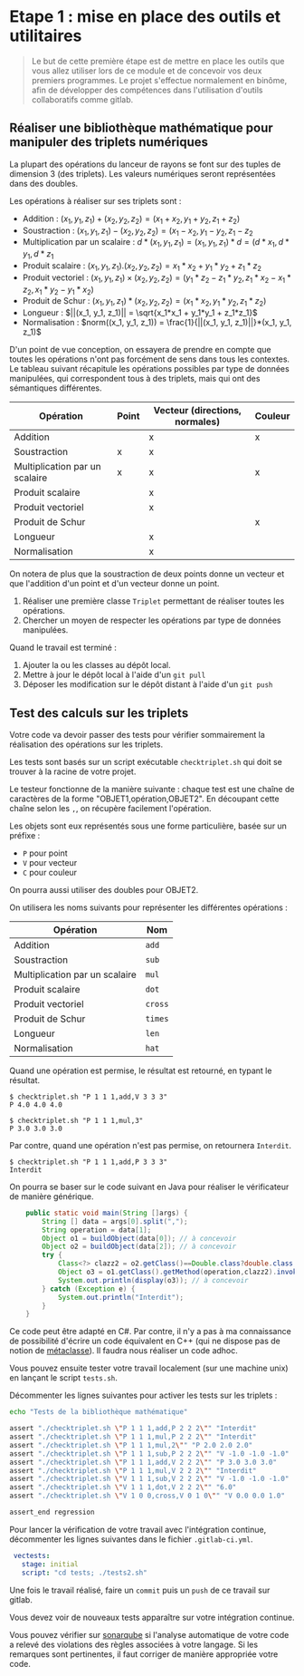 # Etape 1 : mise en place des outils et utilitaires

> Le but de cette première étape est de mettre en place les outils que vous allez utiliser lors de ce module
> et de concevoir vos deux premiers programmes.
> Le projet s'effectue normalement en binôme, afin de développer des
compétences dans l'utilisation d'outils collaboratifs comme gitlab.

## Réaliser une bibliothèque mathématique pour manipuler des triplets numériques

La plupart des opérations du lanceur de rayons se font sur des tuples de dimension 3 (des triplets). Les valeurs numériques seront représentées dans des doubles.

Les opérations à réaliser sur ses triplets sont : 

* Addition : $`(x_1, y_1, z_1) + (x_2, y_2, z_2) = (x_1 + x_2, y_1 + y_2, z_1 + z_2)`$
* Soustraction :  $`(x_1, y_1, z_1) - (x_2, y_2, z_2) = (x_1 - x_2, y_1 - y_2, z_1 - z_2`$
* Multiplication par un scalaire : $`d * (x_1, y_1, z_1) = (x_1, y_1, z_1) * d = (d*x_1, d*y_1, d*z_1`$
* Produit scalaire : $`(x_1, y_1, z_1) . (x_2, y_2, z_2) = x_1*x_2 + y_1*y_2 + z_1*z_2`$
* Produit vectoriel : $`(x_1, y_1, z_1) \times (x_2, y_2, z_2) = (y_1*z_2-z_1*y_2, z_1*x_2-x_1*z_2, x_1*y_2-y_1*x_2)`$
* Produit de Schur : $`(x_1, y_1, z_1) * (x_2, y_2, z_2) = (x_1*x_2, y_1*y_2, z_1*z_2)`$
* Longueur : $`||(x_1, y_1, z_1)|| = \sqrt{x_1*x_1 + y_1*y_1 + z_1*z_1}`$
* Normalisation : $`norm((x_1, y_1, z_1)) = \frac{1}{||(x_1, y_1, z_1)||}*(x_1, y_1, z_1)`$

D'un point de vue conception, on essayera de prendre en compte que toutes les opérations n'ont pas forcément de sens dans tous les contextes. Le tableau suivant récapitule les opérations possibles par type de données manipulées, qui correspondent tous à des triplets, mais qui ont
des sémantiques différentes.

| Opération | Point | Vecteur (directions, normales) | Couleur |
|-----------|-------|--------------------------------|---------|
| Addition |  | x | x |
| Soustraction | x | x | |
| Multiplication par un scalaire | x | x | x |
| Produit scalaire |  | x | |
| Produit vectoriel |  | x | |
| Produit de Schur |  |  | x |
| Longueur |  | x | |
| Normalisation |  | x | |


On notera de plus que la soustraction de deux points donne un vecteur et que l'addition d'un point et d'un vecteur donne un point.

1. Réaliser une première classe ```Triplet``` permettant de réaliser toutes les opérations.
2. Chercher un moyen de respecter les opérations par type de données manipulées.

Quand le travail est terminé : 

1. Ajouter la ou les classes au dépôt local.
1. Mettre à jour le dépôt local à l'aide d'un ```git pull```
1. Déposer les modification sur le dépôt distant à l'aide d'un ```git push```

## Test des calculs sur les triplets

Votre code va devoir passer des tests pour vérifier sommairement la réalisation des opérations 
sur les triplets.

Les tests sont basés sur un script exécutable `checktriplet.sh` qui doit se trouver à la racine
de votre projet.

Le testeur fonctionne de la manière suivante : chaque test est une chaîne de caractères de la forme
"OBJET1,opération,OBJET2". En découpant cette chaîne selon les `,`, on récupère facilement l'opération.

Les objets sont eux représentés sous une forme particulière, basée sur un préfixe :

* `P` pour point
* `V` pour vecteur
* `C` pour couleur

On pourra aussi utiliser des doubles pour OBJET2.

On utilisera les noms suivants pour représenter les différentes opérations :

| Opération | Nom |
|-----------|-------|
| Addition | `add` | 
| Soustraction | `sub` |
| Multiplication par un scalaire | `mul` |
| Produit scalaire | `dot` | 
| Produit vectoriel | `cross` | 
| Produit de Schur | `times` |
| Longueur | `len` | 
| Normalisation | `hat` | 


Quand une opération est permise, le résultat est retourné, en typant le résultat.

```
$ checktriplet.sh "P 1 1 1,add,V 3 3 3"
P 4.0 4.0 4.0
```

```
$ checktriplet.sh "P 1 1 1,mul,3"
P 3.0 3.0 3.0
```

Par contre, quand une opération n'est pas permise, on retournera `Interdit`.
```
$ checktriplet.sh "P 1 1 1,add,P 3 3 3"
Interdit
```

On pourra se baser sur le code suivant en Java pour réaliser le vérificateur de manière générique.

```java
    public static void main(String []args) {
        String [] data = args[0].split(",");
        String operation = data[1];
        Object o1 = buildObject(data[0]); // à concevoir
        Object o2 = buildObject(data[2]); // à concevoir
        try {
            Class<?> clazz2 = o2.getClass()==Double.class?double.class:o2.getClass();
            Object o3 = o1.getClass().getMethod(operation,clazz2).invoke(o1,o2);
            System.out.println(display(o3)); // à concevoir
        } catch (Exception e) {
            System.out.println("Interdit");
        }
    }
```

Ce code peut être adapté en C#. Par contre, il n'y a pas à ma connaissance de possibilité d'écrire un code équivalent en C++ (qui ne dispose pas de notion de [métaclasse](https://fr.wikipedia.org/wiki/Métaclasse)). Il faudra nous réaliser un code adhoc.


Vous pouvez ensuite tester votre travail localement (sur une machine unix) en lançant le script `tests.sh`.

Décommenter les lignes suivantes pour activer les tests sur les triplets :

```bash
echo "Tests de la bibliothèque mathématique"

assert "./checktriplet.sh \"P 1 1 1,add,P 2 2 2\"" "Interdit"
assert "./checktriplet.sh \"P 1 1 1,mul,P 2 2 2\"" "Interdit"
assert "./checktriplet.sh \"P 1 1 1,mul,2\"" "P 2.0 2.0 2.0"
assert "./checktriplet.sh \"P 1 1 1,sub,P 2 2 2\"" "V -1.0 -1.0 -1.0"
assert "./checktriplet.sh \"P 1 1 1,add,V 2 2 2\"" "P 3.0 3.0 3.0"
assert "./checktriplet.sh \"P 1 1 1,mul,V 2 2 2\"" "Interdit"
assert "./checktriplet.sh \"V 1 1 1,sub,V 2 2 2\"" "V -1.0 -1.0 -1.0"
assert "./checktriplet.sh \"V 1 1 1,dot,V 2 2 2\"" "6.0"
assert "./checktriplet.sh \"V 1 0 0,cross,V 0 1 0\"" "V 0.0 0.0 1.0"

assert_end regression
```

Pour lancer la vérification de votre travail avec l'intégration continue, décommenter les lignes suivantes dans le fichier `.gitlab-ci.yml`.

```yaml
 vectests:
   stage: initial
   script: "cd tests; ./tests2.sh"
```

Une fois le travail réalisé, faire un ```commit``` puis un ```push``` de ce travail sur gitlab.

Vous devez voir de nouveaux tests apparaître sur votre intégration continue.

Vous pouvez vérifier sur [sonarqube](https://sonarqube.univ-artois.fr) si l'analyse automatique de votre code a relevé des violations des règles associées à votre langage. Si les remarques sont pertinentes, il faut corriger de manière appropriée votre code.

